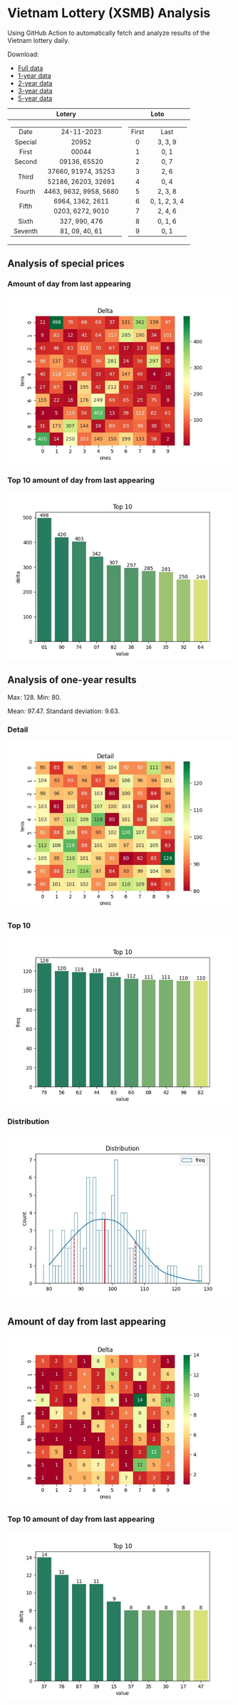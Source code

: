# Vietnam Lottery (XSMB) Analysis

Using GitHub Action to automatically fetch and analyze results of the Vietnam lottery daily.

Download:

* [Full data](https://raw.githubusercontent.com/khiemdoan/vietnam-lottery-xsmb-analysis/main/results/xsmb.csv)
* [1-year data](https://raw.githubusercontent.com/khiemdoan/vietnam-lottery-xsmb-analysis/main/results/xsmb_1_year.csv)
* [2-year data](https://raw.githubusercontent.com/khiemdoan/vietnam-lottery-xsmb-analysis/main/results/xsmb_2_year.csv)
* [3-year data](https://raw.githubusercontent.com/khiemdoan/vietnam-lottery-xsmb-analysis/main/results/xsmb_3_year.csv)
* [5-year data](https://raw.githubusercontent.com/khiemdoan/vietnam-lottery-xsmb-analysis/main/results/xsmb_5_year.csv)

| Lotery      | Loto |
| :-----------: | :-----------: |
| <table><tr><td>Date</td><td>24-11-2023</td></tr><tr><td>Special</td><td>20952</td></tr><tr><td>First</td><td>00044</td></tr><tr><td>Second</td><td>09136, 65520</td></tr><tr><td rowspan="2">Third</td><td>37660, 91974, 35253</td></tr><tr><td>52186, 26203, 32691</td></tr><tr><td>Fourth</td><td>4463, 9632, 9958, 5680</td></tr><tr><td rowspan="2">Fifth</td><td>6964, 1362, 2611</td></tr><tr><td>0203, 6272, 9010</td></tr><tr><td>Sixth</td><td>327, 990, 476</td></tr><tr><td>Seventh</td><td>81, 09, 40, 61</td></tr></table> | <table><tr><td>First</td><td>Last</td></tr><tr><td>0</td><td>3, 3, 9</td></tr><tr><td>1</td><td>0, 1</td></tr><tr><td>2</td><td>0, 7</td></tr><tr><td>3</td><td>2, 6</td></tr><tr><td>4</td><td>0, 4</td></tr><tr><td>5</td><td>2, 3, 8</td></tr><tr><td>6</td><td>0, 1, 2, 3, 4</td></tr><tr><td>7</td><td>2, 4, 6</td></tr><tr><td>8</td><td>0, 1, 6</td></tr><tr><td>9</td><td>0, 1</td></tr></table> |


<h2>Analysis of special prices</h2>

<h3>Amount of day from last appearing</h3>

![Delta](images/special_delta.jpg)

<h3>Top 10 amount of day from last appearing</h3>

![Delta top 10](images/special_delta_top_10.jpg)

<h2>Analysis of one-year results</h2>

Max: 128. Min: 80.

Mean: 97.47. Standard deviation: 9.63.

<h3>Detail</h3>

![Detail](images/heatmap.jpg)

<h3>Top 10</h3>

![Top 10](images/top-10.jpg)

<h3>Distribution</h3>

![Distribution](images/distribution.jpg)

<h2>Amount of day from last appearing</h2>

![Delta](images/delta.jpg)

<h3>Top 10 amount of day from last appearing</h3>

![Delta top 10](images/delta_top_10.jpg)